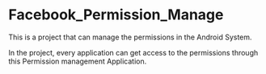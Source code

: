 Facebook_Permission_Manage
==========================

This is a project that can manage the permissions in the Android System. 

In the project, every application can get access to the permissions through this Permission management Application.

